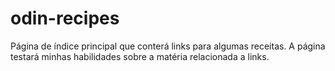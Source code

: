 # odin-recipes
Página de índice principal que conterá links para algumas receitas.
A página testará minhas habilidades sobre a matéria relacionada a links.
